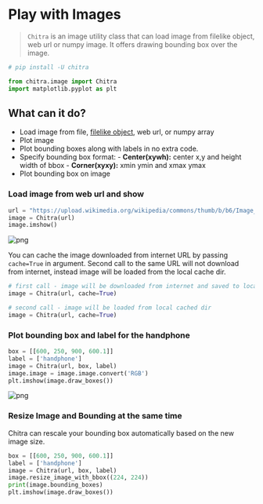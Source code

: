 # Play with Images

> `Chitra` is an image utility class that can load image from filelike object, web url or numpy image. It offers drawing bounding box over the image.


```python
# pip install -U chitra

from chitra.image import Chitra
import matplotlib.pyplot as plt
```

## What can it do?
- Load image from file, [filelike object](https://docs.python.org/3/glossary.html#term-file-like-object), web url, or numpy array
- Plot image
- Plot bounding boxes along with labels in no extra code.
- Specify bounding box format:
       - **Center(xywh):** center x,y and height width of bbox
       - **Corner(xyxy):** xmin ymin and xmax ymax
- Plot bounding box on image


### Load image from web url and show

```python
url = "https://upload.wikimedia.org/wikipedia/commons/thumb/b/b6/Image_created_with_a_mobile_phone.png/1200px-Image_created_with_a_mobile_phone.png"
image = Chitra(url)
image.imshow()
```

![png](output_6_0.png)

You can cache the image downloaded from internet URL by passing `cache=True` in argument.
Second call to the same URL will not download from internet, instead image will be loaded from the local cache dir.
```python
# first call - image will be downloaded from internet and saved to local cache dir
image = Chitra(url, cache=True)

# second call - image will be loaded from local cached dir
image = Chitra(url, cache=True)
```


### Plot bounding box and label for the handphone

```python
box = [[600, 250, 900, 600.1]]
label = ['handphone']
image = Chitra(url, box, label)
image.image = image.image.convert('RGB')
plt.imshow(image.draw_boxes())
```

![png](output_8_1.png)

### Resize Image and Bounding at the same time
Chitra can rescale your bounding box automatically based on the new image size.

```python
box = [[600, 250, 900, 600.1]]
label = ['handphone']
image = Chitra(url, box, label)
image.resize_image_with_bbox((224, 224))
print(image.bounding_boxes)
plt.imshow(image.draw_boxes())
```

